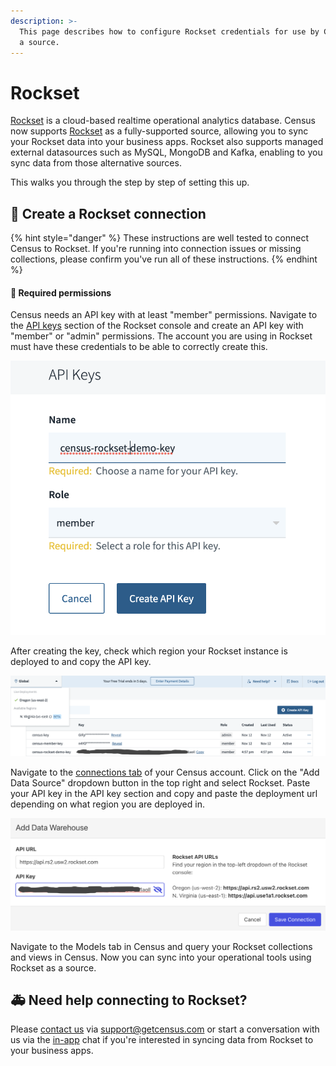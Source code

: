 ```yaml
---
description: >-
  This page describes how to configure Rockset credentials for use by Census as
  a source.
---
```


# Rockset

[Rockset](https://rockset.com/) is a cloud-based realtime operational analytics database. Census now supports [Rockset](https://rockset.com/) as a fully-supported source, allowing you to sync your Rockset data into your business apps. Rockset also supports managed external datasources such as MySQL, MongoDB and Kafka, enabling to you sync data from those alternative sources.

This walks you through the step by step of setting this up.

## 🔩 Create a Rockset connection

{% hint style="danger" %}
These instructions are well tested to connect Census to Rockset. If you're running into connection issues or missing collections, please confirm you've run all of these instructions.
{% endhint %}

#### 🔐 Required permissions

Census needs an API key with at least "member" permissions. Navigate to the [API keys](https://console.rockset.com/apikeys) section of the Rockset console and create an API key with "member" or "admin" permissions. The account you are using in Rockset must have these credentials to be able to correctly create this.

![Make sure to have no spaces in the API key name](<../.gitbook/assets/Screen Shot 2021-11-14 at 4.56.39 PM.png>)

After creating the key, check which region your Rockset instance is deployed to and copy the API key.

![Take a mental note of which region you are deployed to in Rockset](<../.gitbook/assets/Rockset Credentials.png>)

Navigate to the [connections tab](https://app.getcensus.com/connections) of your Census account. Click on the "Add Data Source" dropdown button in the top right and select Rockset. Paste your API key in the API key section and copy and paste the deployment url depending on what region you are deployed in.

![Click Save Configuration, and ](<../.gitbook/assets/Census Rockset Credentials.png>)

Navigate to the Models tab in Census and query your Rockset collections and views in Census. Now you can sync into your operational tools using Rockset as a source.

## 🚑 Need help connecting to Rockset?

Please [contact us](mailto:support@getcensus.com) via support@getcensus.com or start a conversation with us via the [in-app](https://app.getcensus.com) chat if you're interested in syncing data from Rockset to your business apps.
